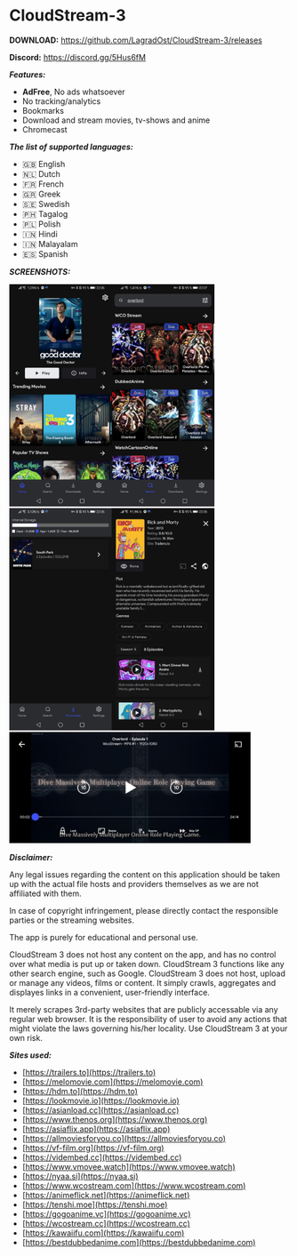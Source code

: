 # CloudStream-3

**DOWNLOAD:**
https://github.com/LagradOst/CloudStream-3/releases

**Discord:**
https://discord.gg/5Hus6fM

***Features:***
+ **AdFree**, No ads whatsoever
+ No tracking/analytics
+ Bookmarks
+ Download and stream movies, tv-shows and anime
+ Chromecast

***The list of supported languages:***
* 🇬🇧 English
* 🇳🇱 Dutch
* 🇫🇷 French
* 🇬🇷 Greek
* 🇸🇪 Swedish
* 🇵🇭 Tagalog
* 🇵🇱 Polish
* 🇮🇳 Hindi
* 🇮🇳 Malayalam
* 🇪🇸 Spanish

***SCREENSHOTS:***

<img src="./.github/home.jpg" height="400"/><img src="./.github/search.jpg" height="400"/><img src="./.github/downloads.jpg" height="400"/><img src="./.github/results.jpg" height="400"/>
<img src="./.github/player.jpg" height="200"/>

***Disclaimer:***

Any legal issues regarding the content on this application should be taken up with the actual file hosts and providers themselves as we are not affiliated with them.

In case of copyright infringement, please directly contact the responsible parties or the streaming websites.

The app is purely for educational and personal use.

CloudStream 3 does not host any content on the app, and has no control over what media is put up or taken down. CloudStream 3 functions like any other search engine, such as Google. CloudStream 3 does not host, upload or manage any videos, films or content. It simply crawls, aggregates and displayes links in a convenient, user-friendly interface.

It merely scrapes 3rd-party websites that are publicly accessable via any regular web browser. It is the responsibility of user to avoid any actions that might violate the laws governing his/her locality. Use CloudStream 3 at your own risk.

***Sites used:***
<!-- Do not remove those two comments -->
- [https://trailers.to](https://trailers.to) 
- [https://melomovie.com](https://melomovie.com) 
- [https://hdm.to](https://hdm.to) 
- [https://lookmovie.io](https://lookmovie.io) 
- [https://asianload.cc](https://asianload.cc) 
- [https://www.thenos.org](https://www.thenos.org) 
- [https://asiaflix.app](https://asiaflix.app) 
- [https://allmoviesforyou.co](https://allmoviesforyou.co) 
- [https://vf-film.org](https://vf-film.org) 
- [https://vidembed.cc](https://vidembed.cc) 
- [https://www.vmovee.watch](https://www.vmovee.watch) 
- [https://nyaa.si](https://nyaa.si) 
- [https://www.wcostream.com](https://www.wcostream.com) 
- [https://animeflick.net](https://animeflick.net) 
- [https://tenshi.moe](https://tenshi.moe) 
- [https://gogoanime.vc](https://gogoanime.vc) 
- [https://wcostream.cc](https://wcostream.cc) 
- [https://kawaiifu.com](https://kawaiifu.com) 
- [https://bestdubbedanime.com](https://bestdubbedanime.com) 

